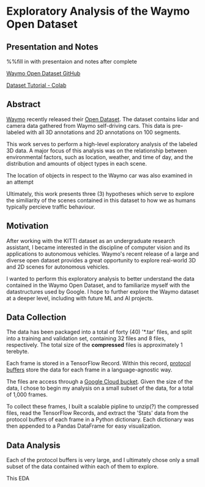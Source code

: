 # Exploratory Analysis of the Waymo Open Dataset

## Presentation and Notes

%%fill in with presentaion and notes after complete

[Waymo Open Dataset GitHub]()

[Dataset Tutorial - Colab]()

## Abstract

[Waymo](link-to-waymo-site) recently released their [Open Dataset](link-to-waymo-dataset). The dataset contains lidar and camera data gathered from Waymo self-driving cars. This data is pre-labeled with all 3D annotations and 2D annotations on 100 segments. 

This work serves to perform a high-level exploratory analysis of the labeled 3D data. A major focus of this analysis was on the relationship between environmental factors, such as location, weather, and time of day, and the distribution and amounts of object types in each scene.

The location of objects in respect to the Waymo car was also examined in an attempt 

Ultimately, this work presents three (3) hypotheses which serve to explore the similiarity of the scenes contained in this dataset to how we as humans typically percieve traffic behaviour. 

## Motivation

After working with the KITTI dataset as an undergraduate research assistant, I became interested in the discipline of computer vision and its applications to autonomous vehicles. Waymo's recent release of a large and diverse open dataset provides a great opportunity to explore real-world 3D and 2D scenes for autonomous vehicles. 

I wanted to perform this exploratory analysis to better understand the data contained in the Waymo Open Dataset, and to familiarize myself with the datastructures used by Google. I hope to further explore the Waymo dataset at a deeper level, including with future ML and AI projects. 

## Data Collection

The data has been packaged into a total of forty (40) '\*.tar' files, and split into a training and validation set, containing 32 files and 8 files, respectively. The total size of the **compressed** files is approximately 1 terebyte. 

Each frame is stored in a TensorFlow Record. Within this record, [protocol buffers]() store the data for each frame in a language-agnostic way.  

The files are access through a [Google Cloud bucket](link-to-cloud). Given the size of the data, I chose to begin my analysis on a small subset of the data, for a total of 1,000 frames.

To collect these frames, I built a scalable pipline to unzip(?) the compressed files, read the TensorFlow Records, and extract the 'Stats' data from the protocol buffers of each frame in a Python dictionary. Each dictionary was then appended to a Pandas DataFrame for easy visualization. 

## Data Analysis

Each of the protocol buffers is very large, and I ultimately chose only a small subset of the data contained within each of them to explore. 

This EDA 








